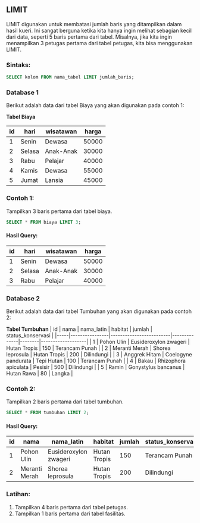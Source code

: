 ## LIMIT  
LIMIT digunakan untuk membatasi jumlah baris yang ditampilkan dalam hasil kueri. Ini sangat berguna ketika kita hanya ingin melihat sebagian kecil dari data, seperti 5 baris pertama dari tabel. Misalnya, jika kita ingin menampilkan 3 petugas pertama dari tabel petugas, kita bisa menggunakan LIMIT.

### Sintaks:
```sql
SELECT kolom FROM nama_tabel LIMIT jumlah_baris;
```

### Database 1

Berikut adalah data dari tabel Biaya yang akan digunakan pada contoh 1:

**Tabel Biaya**

| id | hari  | wisatawan | harga  |
|----|-------|-----------|--------|
| 1  | Senin | Dewasa    | 50000  |
| 2  | Selasa| Anak-Anak | 30000  |
| 3  | Rabu  | Pelajar   | 40000  |
| 4  | Kamis | Dewasa    | 55000  |
| 5  | Jumat | Lansia    | 45000  |

### Contoh 1:
Tampilkan 3 baris pertama dari tabel biaya.
```sql
SELECT * FROM biaya LIMIT 3;
```

#### Hasil Query:
| id  | hari   | wisatawan  | harga |
| --- | ------ | ---------- | ----- |
| 1   | Senin  | Dewasa     | 50000 |
| 2   | Selasa | Anak-Anak  | 30000 |
| 3   | Rabu   | Pelajar    | 40000 |

### Database 2

Berikut adalah data dari tabel Tumbuhan yang akan digunakan pada contoh 2:

**Tabel Tumbuhan**
| id  | nama           | nama_latin              | habitat      | jumlah | status_konservasi |
|-----|----------------|-------------------------|--------------|--------|-------------------|
| 1   | Pohon Ulin     | Eusideroxylon zwageri    | Hutan Tropis | 150    | Terancam Punah     |
| 2   | Meranti Merah  | Shorea leprosula         | Hutan Tropis | 200    | Dilindungi         |
| 3   | Anggrek Hitam  | Coelogyne pandurata      | Tepi Hutan   | 100    | Terancam Punah     |
| 4   | Bakau          | Rhizophora apiculata     | Pesisir      | 500    | Dilindungi         |
| 5   | Ramin          | Gonystylus bancanus      | Hutan Rawa   | 80     | Langka             |

### Contoh 2:
Tampilkan 2 baris pertama dari tabel tumbuhan.
```sql
SELECT * FROM tumbuhan LIMIT 2;
```

#### Hasil Query:
| id  | nama          | nama_latin          | habitat      | jumlah | status_konservasi |
| --- | ------------- | ------------------- | ------------ | ------ | ----------------- |
| 1   | Pohon Ulin    | Eusideroxylon zwageri| Hutan Tropis | 150    | Terancam Punah    |
| 2   | Meranti Merah | Shorea leprosula    | Hutan Tropis | 200    | Dilindungi        |

### Latihan:
1. Tampilkan 4 baris pertama dari tabel petugas.
2. Tampilkan 1 baris pertama dari tabel fasilitas.
